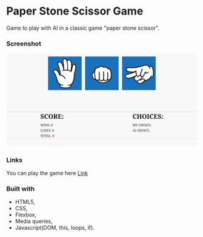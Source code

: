 # Paper Stone Scissor Game

Game to play with AI in a classic game "paper stone scissor". 

### Screenshot 

![ScreenShot](./img/screenshot.jpg)

### Links 

You can play the game here [Link](https://domdzia.github.io/paper-stone-scissor/)


### Built with 

- HTML5, 
- CSS, 
- Flexbox, 
- Media queries, 
- Javascript(DOM, this, loops, if).